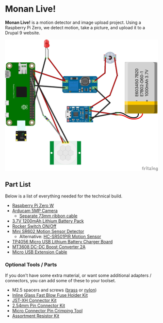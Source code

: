 # Monan Live!

**Monan Live!** is a motion detector and image upload project. Using a Raspberry Pi Zero, we detect motion, take a picture, and upload it to a Drupal 9 website. 


![Monan Live Fritzing Diagram](python-app/Monan_Live_bb.jpg)



## Part List

Below is a list of everything needed for the technical build.

- [Raspberry Pi Zero W](https://amzn.to/3dVpFX4)
- [Arducam 5MP Camera](https://amzn.to/3pZB1il)
  - [Separate 73mm ribbon cable](https://amzn.to/3p1Jjah)
- [3.7V 1200mAh Lithium Battery Pack](https://amzn.to/3F2airS)
- [Rocker Switch ON/Off](https://amzn.to/3F6DC08)
- [Mini SR602 Motion Sensor Detector](https://amzn.to/3mdu10m)
  - Alternative: [HC-SR501PIR Motion Sensor](https://amzn.to/3yALlkB)
- [TP4056 Micro USB Lithium Battery Charger Board](https://amzn.to/3GVnqQ9)
- [MT3608 DC-DC Boost Converter 2A](https://amzn.to/3E4BHb4)
- [Micro USB Extension Cable](https://amzn.to/3sb6dOk)



### Optional Tools / Parts

If you don't have some extra material, or want some additional adapters / connectors, you can add some of these to your toolset.

- M2.5 spacers and screws ([brass](https://amzn.to/3GQIPKg) or [nylon](https://amzn.to/3mc2DQ5))
- [Inline Glass Fast Blow Fuse Holder Kit](https://amzn.to/3F2cCiA)
- [JST-XH Connector Kit](https://amzn.to/3IW7I9e)
- [2.54mm Pin Connector Kit](https://amzn.to/3sclqP7)
- [Micro Connector Pin Crimping Tool](https://amzn.to/32bbnyJ)
- [Assortment Resistor Kit](https://amzn.to/32bbHxr)

